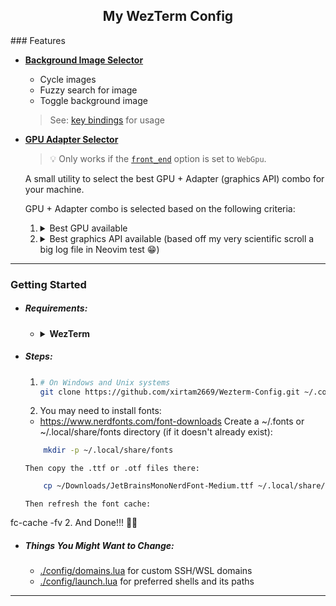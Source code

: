 <h2 align="center">My WezTerm Config</h2>
### Features

- [**Background Image Selector**](https://github.com/xirtam2669/Wezterm-Config/blob/master/utils/backdrops.lua)

  - Cycle images
  - Fuzzy search for image
  - Toggle background image

  > See: [key bindings](#background-images) for usage

- [**GPU Adapter Selector**](https://github.com/xirtam2669/Wezterm-Config/blob/master/utils/gpu_adapter.lua)

  > :bulb: Only works if the [`front_end`](https://github.com/xirtam2669/Wezterm-Config/blob/master/config/appearance.lua#L8) option is set to `WebGpu`.

  A small utility to select the best GPU + Adapter (graphics API) combo for your machine.

  GPU + Adapter combo is selected based on the following criteria:

  1.  <details>
      <summary>Best GPU available</summary>

      `Discrete` > `Integrated` > `Other` (for `wgpu`'s OpenGl implementation on Discrete GPU) > `Cpu`
      </details>

  2.  <details>
      <summary>Best graphics API available (based off my very scientific scroll a big log file in Neovim test 😁)</summary>

      > :bulb:<br>
      > The available graphics API choices change based on your OS.<br>
      > These options correspond to the APIs the `wgpu` crate (which powers WezTerm's gui in `WebGpu` mode)<br>
      > currently has support implemented for.<br>
      > See: <https://github.com/gfx-rs/wgpu#supported-platforms> for more info

      - Windows: `Dx12` > `Vulkan` > `OpenGl`
      - Linux: `Vulkan` > `OpenGl`
      - Mac: `Metal`

      </details>

---

### Getting Started

- ##### Requirements:

  - <details>
      <summary><b>WezTerm</b></summary>

    Minimum Version: `20240127-113634-bbcac864`<br>
    Recommended Version: [`Nightly`](https://github.com/wez/wezterm/releases/nightly)

    [Official Installation Page](https://wezfurlong.org/wezterm/installation.html)

    **Linux**

    Refer to the Linux installation page.<br>
    <https://wezfurlong.org/wezterm/install/linux.html>
    </details>

- ##### Steps:

  1.  ```sh
      # On Windows and Unix systems
      git clone https://github.com/xirtam2669/Wezterm-Config.git ~/.config/wezterm
      ```
  2. You may need to install fonts:
    * https://www.nerdfonts.com/font-downloads
      Create a ~/.fonts or ~/.local/share/fonts directory (if it doesn't already exist):
  ```bash
      mkdir -p ~/.local/share/fonts
  ```    
      Then copy the .ttf or .otf files there:
  ```bash    
      cp ~/Downloads/JetBrainsMonoNerdFont-Medium.ttf ~/.local/share/fonts/
  ```    
      Then refresh the font cache:

fc-cache -fv
  2.  And Done!!! 🎉🎉

- ##### Things You Might Want to Change:

  - [./config/domains.lua](./config/domains.lua) for custom SSH/WSL domains
  - [./config/launch.lua](./config/launch.lua) for preferred shells and its paths

---
